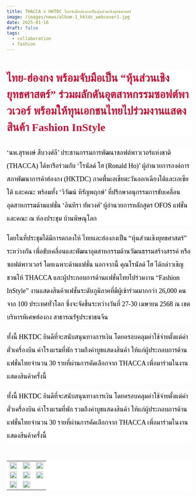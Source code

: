 ```yaml
---
title: THACCA x HKTDC ไทยจับมือฮ่องกงเป็นหุ้นส่วนเชิงยุทธศาสตร์
image: /images/news/album-1_hktdc_webcover1.jpg
date: 2025-01-16
draft: false
tags:
  - collaboration
  - fashion
---
```

<h2 style='text-align: left; color: rgb(195, 21, 57); background-color: rgb(255, 255, 255); font-size: 34px; font-family: "IBM Plex Sans Thai"; line-height: 1.5;'><span style="font-size: 30px;"><strong>ไทย-ฮ่องกง พร้อมจับมือเป็น &ldquo;หุ้นส่วนเชิงยุทธศาสตร์&rdquo; ร่วมผลักดันอุตสาหกรรมซอฟต์พาวเวอร์ พร้อมให้ทุนเอกชนไทยไปร่วมงานแสดงสินค้า Fashion InStyle</strong></span></h2>
<p style="text-align: left; color: rgb(74, 74, 74); background-color: rgb(255, 255, 255); font-size: 18px; font-family: Sarabun; line-height: 2;"><span style="font-size: 18px; color: rgb(0, 0, 0);">&lsquo;นพ.สุรพงษ์ สืบวงศ์ลี&rsquo; ประธานกรรมการพัฒนาซอฟต์พาวเวอร์แห่งชาติ (THACCA) ได้หารือร่วมกับ &lsquo;โรนัลด์ โฮ (Ronald Ho)&rsquo; ผู้อำนวยการองค์การสภาพัฒนาการค้าฮ่องกง (HKTDC) ภาคพื้นเอเชียตะวันออกเฉียงใต้และเอเชียใต้ และคณะ พร้อมทั้ง &lsquo;วิวัฒน์ หิรัญพฤกษ์&rsquo; ที่ปรึกษาอนุกรรมการขับเคลื่อนอุตสาหกรรมด้านแฟชั่น &lsquo;อินทิรา ทัพวงศ์&rsquo; ผู้อำนวยการหลักสูตร OFOS แฟชั่น และคณะ ณ ห้องประชุม บ้านพิษณุโลก</span></p>
<p style="text-align: left; color: rgb(74, 74, 74); background-color: rgb(255, 255, 255); font-size: 18px; font-family: Sarabun; line-height: 2;"><span style="font-size: 18px; color: rgb(0, 0, 0);">โดยในที่ประชุมได้มีการตกลงให้ ไทยและฮ่องกงเป็น &ldquo;หุ้นส่วนเชิงยุทธศาสตร์&rdquo; ระหว่างกัน เพื่อขับเคลื่อนและพัฒนาอุตสาหกรรมด้านวัฒนธรรมสร้างสรรค์ หรือ ซอฟต์พาวเวอร์ โดยเฉพาะด้านแฟชั่น นอกจากนี้ คุณโรนัลด์ โฮ ได้กล่าวเชิญชวนให้ THACCA และผู้ประกอบการด้านแฟชั่นไทยไปร่วมงาน &ldquo;Fashion InStyle&rdquo; งานแสดงสินค้าแฟชั่นระดับภูมิภาคที่มีผู้เข้าร่วมมากกว่า 26,000 คน จาก 100 ประเทศทั่วโลก ซึ่งจะจัดขึ้นระหว่างวันที่ 27-30 เมษายน 2568 ณ เขตบริหารพิเศษฮ่องกง สาธารณรัฐประชาชนจีน</span></p>
<p style="text-align: left; color: rgb(74, 74, 74); background-color: rgb(255, 255, 255); font-size: 18px; font-family: Sarabun; line-height: 2;"><span style="font-size: 18px; color: rgb(0, 0, 0);">ทั้งนี้ HKTDC ยินดีที่จะสนับสนุนทางการเงิน โดยครอบคลุมค่าใช้จ่ายตั้งแต่ค่าตั๋วเครื่องบิน ค่าโรงแรมที่พัก รวมถึงค่าบูธแสดงสินค้า ให้แก่ผู้ประกอบการด้านแฟชั่นไทยจำนวน 30 รายที่ผ่านการคัดเลือกจาก THACCA เพื่อมาร่วมในงานแสดงสินค้าครั้งนี้</span></p>
<p style="text-align: left; color: rgb(74, 74, 74); background-color: rgb(255, 255, 255); font-size: 18px; font-family: Sarabun; line-height: 2;"><span style="font-size: 18px; color: rgb(0, 0, 0);">ทั้งนี้ HKTDC ยินดีที่จะสนับสนุนทางการเงิน โดยครอบคลุมค่าใช้จ่ายตั้งแต่ค่าตั๋วเครื่องบิน ค่าโรงแรมที่พัก รวมถึงค่าบูธแสดงสินค้า ให้แก่ผู้ประกอบการด้านแฟชั่นไทยจำนวน 30 รายที่ผ่านการคัดเลือกจาก THACCA เพื่อมาร่วมในงานแสดงสินค้าครั้งนี้</span></p>
<p><br></p>

<table style="width: 100%; background-color: rgb(255, 255, 255); border-collapse: collapse; border: 0px solid rgb(0, 0, 0);">
    <tbody>
        <tr>
            <td style="width: 33.3333%; border: 0px solid rgb(0, 0, 0);"><img src="/images/album-1_hktdc_x5.jpg" style="width: 100%;object-fit;"><br></td>
            <td style="width: 33.3333%; border: 0px solid rgb(0, 0, 0);"><img src="/images/album-1_hktdc_x7.jpg" style="width: 100%;object-fit;"><br></td>
            <td style="width: 33.3333%; border: 0px solid rgb(0, 0, 0);"><img src="/images/album-1_hktdc_x6.jpg" style="width: 100%;object-fit;"><br></td>
        </tr>
        <tr>
            <td style="width: 33.3333%; border: 0px solid rgb(0, 0, 0);"><img src="/images/album-1_hktdc_x3.jpg" style="width: 100%;object-fit;"><br></td>
            <td style="width: 33.3333%; border: 0px solid rgb(0, 0, 0);"><img src="/images/album-1_hktdc_x4.jpg" style="width: 100%;object-fit;"><br></td>
            <td style="width: 33.3333%; border: 0px solid rgb(0, 0, 0);"><img src="/images/album-1_hktdc_x8.jpg" style="width: 100%;object-fit;"><br></td>
        </tr>
        <tr>
            <td style="width: 33.3333%; border: 0px solid rgb(0, 0, 0);"><img src="/images/album-1_hktdc_x10.jpg" style="width: 100%;object-fit;"><br></td>
            <td style="width: 33.3333%; border: 0px solid rgb(0, 0, 0);"><img src="/images/album-1_hktdc_x9.jpg" style="width: 100%;object-fit;"><br></td>
            <td style="width: 33.3333%; border: 0px solid rgb(0, 0, 0);"><br></td>
        </tr>
    </tbody>
</table>















